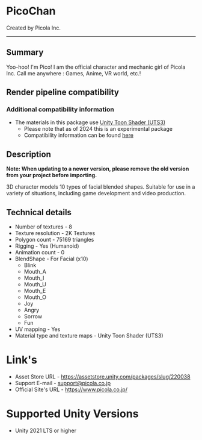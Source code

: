 # PicoChan
Created by Picola Inc.

---
## Summary
Yoo-hoo! I'm Pico!
I am the official character and mechanic girl of Picola Inc.
Call me anywhere : Games, Anime, VR world, etc.!

## Render pipeline compatibility
### Additional compatibility information
* The materials in this package use [Unity Toon Shader (UTS3)](https://docs.unity3d.com/Packages/com.unity.toonshader@0.9/manual/index.html)
    * Please note that as of 2024 this is an experimental package
    * Compatibility information can be found [here](https://docs.unity3d.com/Packages/com.unity.toonshader@0.9/manual/System-Requirements.html)

## Description
**Note: When updating to a newer version, please remove the old version from your project before importing.**

3D character models 10 types of facial blended shapes.
Suitable for use in a variety of situations, including game development and video production.

## Technical details
* Number of textures - 8
* Texture resolution - 2K Textures
* Polygon count - 75169 triangles
* Rigging - Yes (Humanoid)
* Animation count - 0
* BlendShape - For Facial (x10)
    - Blink
    - Mouth_A
    - Mouth_I
    - Mouth_U
    - Mouth_E
    - Mouth_O
    - Joy
    - Angry
    - Sorrow
    - Fun
* UV mapping - Yes
* Material type and texture maps - Unity Toon Shader (UTS3)

# Link's
* Asset Store URL - <https://assetstore.unity.com/packages/slug/220038>
* Support E-mail - <support@picola.co.jp>
* Official Site's URL - <https://www.picola.co.jp/>

# Supported Unity Versions
* Unity 2021 LTS or higher
